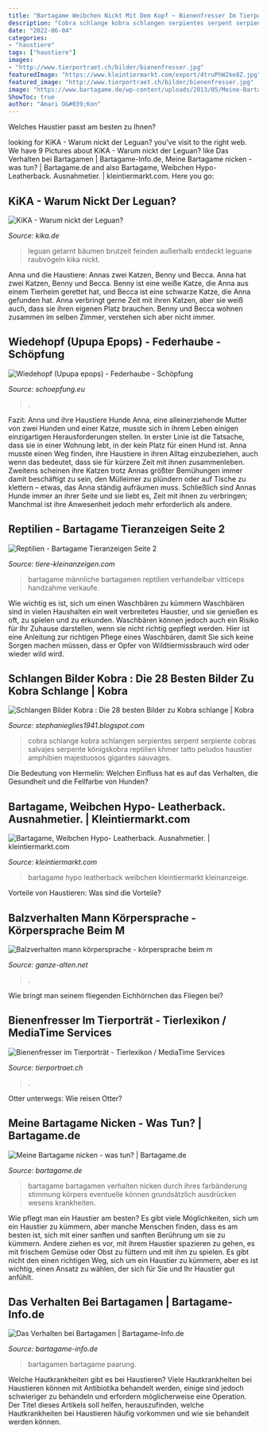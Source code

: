 ```yaml
---
title: "Bartagame Weibchen Nickt Mit Dem Kopf ~ Bienenfresser Im Tierporträt"
description: "Cobra schlange kobra schlangen serpientes serpent serpiente cobras salvajes serpente königskobra reptilien khmer tatto peludos haustier amphibien majestuosos gigantes sauvages"
date: "2022-06-04"
categories:
- "haustiere"
tags: ["haustiere"]
images:
- "http://www.tierportraet.ch/bilder/bienenfresser.jpg"
featuredImage: "https://www.kleintiermarkt.com/export/4truPhW2ke8Z.jpg"
featured_image: "http://www.tierportraet.ch/bilder/bienenfresser.jpg"
image: "https://www.bartagame.de/wp-content/uploads/2013/05/Meine-Bartagame-nicken-was-tun.jpg"
ShowToc: true
author: "Amari O&#039;Kon"
---
```



Welches Haustier passt am besten zu Ihnen?

	

		
looking for KiKA - Warum nickt der Leguan? you've visit to the right web. We have 9 Pictures about KiKA - Warum nickt der Leguan? like Das Verhalten bei Bartagamen | Bartagame-Info.de, Meine Bartagame nicken - was tun? | Bartagame.de and also Bartagame, Weibchen Hypo- Leatherback. Ausnahmetier. | kleintiermarkt.com. Here you go:
		
    
## KiKA - Warum Nickt Der Leguan?

<img loading=lazy src="https://www.kika.de/paula-und-die-wilden-tiere/sendungen/bilder/bild121700_v-tlarge169_w-600_zc-be147c57.jpg?version=22674" onerror="this.onerror=null;this.src='https://tse1.mm.bing.net/th?id=OIP.C1R22VhQehE-QiCt8yHzBgHaEL&amp;pid=15.1';" alt="KiKA - Warum nickt der Leguan?">

_Source: kika.de_

>leguan getarnt bäumen brutzeit feinden außerhalb entdeckt leguane raubvögeln kika nickt. 

	

Anna und die Haustiere: Annas zwei Katzen, Benny und Becca.
Anna hat zwei Katzen, Benny und Becca. Benny ist eine weiße Katze, die Anna aus einem Tierheim gerettet hat, und Becca ist eine schwarze Katze, die Anna gefunden hat. Anna verbringt gerne Zeit mit ihren Katzen, aber sie weiß auch, dass sie ihren eigenen Platz brauchen. Benny und Becca wohnen zusammen im selben Zimmer, verstehen sich aber nicht immer.

    
## Wiedehopf (Upupa Epops) - Federhaube - Schöpfung

<img loading=lazy src="https://www.schoepfung.eu/fileadmin/naturfotos/5/luft/wiedehopf_federhaube.jpg" onerror="this.onerror=null;this.src='https://tse2.mm.bing.net/th?id=OIP.jqvoiH69njcmvpYt1RkbGQHaE8&amp;pid=15.1';" alt="Wiedehopf (Upupa epops) - Federhaube - Schöpfung">

_Source: schoepfung.eu_

>. 

	

Fazit: Anna und ihre Haustiere Hunde
Anna, eine alleinerziehende Mutter von zwei Hunden und einer Katze, musste sich in ihrem Leben einigen einzigartigen Herausforderungen stellen. In erster Linie ist die Tatsache, dass sie in einer Wohnung lebt, in der kein Platz für einen Hund ist. Anna musste einen Weg finden, ihre Haustiere in ihren Alltag einzubeziehen, auch wenn das bedeutet, dass sie für kürzere Zeit mit ihnen zusammenleben. Zweitens scheinen ihre Katzen trotz Annas größter Bemühungen immer damit beschäftigt zu sein, den Mülleimer zu plündern oder auf Tische zu klettern – etwas, das Anna ständig aufräumen muss. Schließlich sind Annas Hunde immer an ihrer Seite und sie liebt es, Zeit mit ihnen zu verbringen; Manchmal ist ihre Anwesenheit jedoch mehr erforderlich als andere.

    
## Reptilien - Bartagame Tieranzeigen Seite 2

<img loading=lazy src="http://www.tiere-kleinanzeigen.com/export/20110512174113.jpg" onerror="this.onerror=null;this.src='https://tse1.mm.bing.net/th?id=OIP.ZTJu7uuGOZf2X_ze3fUAiAHaE7&amp;pid=15.1';" alt="Reptilien - Bartagame Tieranzeigen Seite 2">

_Source: tiere-kleinanzeigen.com_

>bartagame männliche bartagamen reptilien verhandelbar vitticeps handzahme verkaufe. 

	

Wie wichtig es ist, sich um einen Waschbären zu kümmern
Waschbären sind in vielen Haushalten ein weit verbreitetes Haustier, und sie genießen es oft, zu spielen und zu erkunden. Waschbären können jedoch auch ein Risiko für Ihr Zuhause darstellen, wenn sie nicht richtig gepflegt werden. Hier ist eine Anleitung zur richtigen Pflege eines Waschbären, damit Sie sich keine Sorgen machen müssen, dass er Opfer von Wildtiermissbrauch wird oder wieder wild wird.

    
## Schlangen Bilder Kobra : Die 28 Besten Bilder Zu Kobra Schlange | Kobra

<img loading=lazy src="https://i.pinimg.com/736x/87/d2/4a/87d24ac1a3aa0b61d3aa9e4f1e96d61b.jpg" onerror="this.onerror=null;this.src='https://tse3.mm.bing.net/th?id=OIP.5NyFf5j_fPKCubTyS4auOgHaLW&amp;pid=15.1';" alt="Schlangen Bilder Kobra : Die 28 besten Bilder zu Kobra schlange | Kobra">

_Source: stephanieglies1941.blogspot.com_

>cobra schlange kobra schlangen serpientes serpent serpiente cobras salvajes serpente königskobra reptilien khmer tatto peludos haustier amphibien majestuosos gigantes sauvages. 

	

Die Bedeutung von Hermelin: Welchen Einfluss hat es auf das Verhalten, die Gesundheit und die Fellfarbe von Hunden?

    
## Bartagame, Weibchen Hypo- Leatherback. Ausnahmetier. | Kleintiermarkt.com

<img loading=lazy src="https://www.kleintiermarkt.com/export/4truPhW2ke8Z.jpg" onerror="this.onerror=null;this.src='https://tse3.mm.bing.net/th?id=OIP.Y_QUmV-Ak5n2qnSGGVjYzgHaJ5&amp;pid=15.1';" alt="Bartagame, Weibchen Hypo- Leatherback. Ausnahmetier. | kleintiermarkt.com">

_Source: kleintiermarkt.com_

>bartagame hypo leatherback weibchen kleintiermarkt kleinanzeige. 

	

Vorteile von Haustieren: Was sind die Vorteile?

    
## Balzverhalten Mann Körpersprache - Körpersprache Beim M

<img loading=lazy src="https://ganze-alten.net/wlhec/fRJg8OTpSe8E5aY00jOaLwAAAA.jpg" onerror="this.onerror=null;this.src='https://tse3.mm.bing.net/th?id=OIP.xYu5xhsu-26lEA6u0rtK_wAAAA&amp;pid=15.1';" alt="Balzverhalten mann körpersprache - körpersprache beim m">

_Source: ganze-alten.net_

>. 

	

Wie bringt man seinem fliegenden Eichhörnchen das Fliegen bei?

    
## Bienenfresser Im Tierporträt - Tierlexikon / MediaTime Services

<img loading=lazy src="http://www.tierportraet.ch/bilder/bienenfresser.jpg" onerror="this.onerror=null;this.src='https://tse1.mm.bing.net/th?id=OIP.jBkJLoitaLe1Czho_NJSnQHaEs&amp;pid=15.1';" alt="Bienenfresser im Tierporträt - Tierlexikon / MediaTime Services">

_Source: tierportraet.ch_

>. 

	

Otter unterwegs: Wie reisen Otter?

    
## Meine Bartagame Nicken - Was Tun? | Bartagame.de

<img loading=lazy src="https://www.bartagame.de/wp-content/uploads/2013/05/Meine-Bartagame-nicken-was-tun.jpg" onerror="this.onerror=null;this.src='https://tse1.mm.bing.net/th?id=OIP.HjvZeZJgjzu2dvn5LmFezAHaE7&amp;pid=15.1';" alt="Meine Bartagame nicken - was tun? | Bartagame.de">

_Source: bartagame.de_

>bartagame bartagamen verhalten nicken durch ihres farbänderung stimmung körpers eventuelle können grundsätzlich ausdrücken wesens krankheiten. 

	

Wie pflegt man ein Haustier am besten?
Es gibt viele Möglichkeiten, sich um ein Haustier zu kümmern, aber manche Menschen finden, dass es am besten ist, sich mit einer sanften und sanften Berührung um sie zu kümmern. Andere ziehen es vor, mit ihrem Haustier spazieren zu gehen, es mit frischem Gemüse oder Obst zu füttern und mit ihm zu spielen. Es gibt nicht den einen richtigen Weg, sich um ein Haustier zu kümmern, aber es ist wichtig, einen Ansatz zu wählen, der sich für Sie und Ihr Haustier gut anfühlt.

    
## Das Verhalten Bei Bartagamen | Bartagame-Info.de

<img loading=lazy src="https://www.bartagame-info.de/bilder/bartagamen-paarung2.jpg" onerror="this.onerror=null;this.src='https://tse4.mm.bing.net/th?id=OIP.vQUi7Xb8UGUnqA_Q161jVAHaFj&amp;pid=15.1';" alt="Das Verhalten bei Bartagamen | Bartagame-Info.de">

_Source: bartagame-info.de_

>bartagamen bartagame paarung. 

	

Welche Hautkrankheiten gibt es bei Haustieren?
Viele Hautkrankheiten bei Haustieren können mit Antibiotika behandelt werden, einige sind jedoch schwieriger zu behandeln und erfordern möglicherweise eine Operation. Der Titel dieses Artikels soll helfen, herauszufinden, welche Hautkrankheiten bei Haustieren häufig vorkommen und wie sie behandelt werden können.

